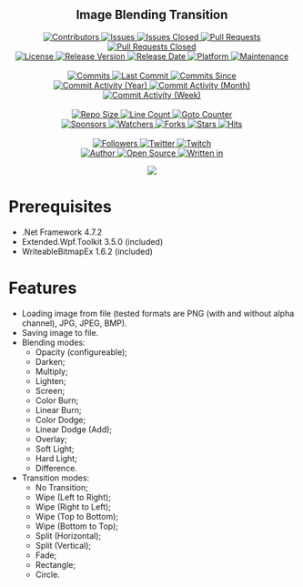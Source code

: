 <p align="center">
	<h2 align="center"><b>Image Blending Transition</b></h2>
</p>

<p align="center">
	<a href="https://github.com/greencomfytea/image-blending-transition/graphs/contributors">
		<img alt="Contributors" src="https://custom-icon-badges.demolab.com/github/contributors/greencomfytea/image-blending-transition?logo=person-add" />
	</a>
	<a href="https://github.com/greencomfytea/image-blending-transition/issues">
		<img alt="Issues" src="https://custom-icon-badges.demolab.com/github/issues/greencomfytea/image-blending-transition?logo=issue-opened" />
	</a>
	<a href="https://github.com/greencomfytea/image-blending-transition/issues">
		<img alt="Issues Closed" src="https://custom-icon-badges.demolab.com/github/issues-closed/greencomfytea/image-blending-transition?logo=issue-closed" />
	</a>
	<a href="https://github.com/greencomfytea/image-blending-transition/pulls">
		<img alt="Pull Requests" src="https://custom-icon-badges.demolab.com/github/issues-pr/greencomfytea/image-blending-transition?logo=git-pull-request" />
	</a>
	<a href="https://github.com/greencomfytea/image-blending-transition/pulls">
		<img alt="Pull Requests Closed" src="https://custom-icon-badges.demolab.com/github/issues-pr-closed/greencomfytea/image-blending-transition?logo=git-pull-request-closed" />
	</a>
	<br>
	<a href="https://github.com/greencomfytea/image-blending-transition/blob/main/LICENSE">
		<img alt="License" src="https://custom-icon-badges.demolab.com/github/license/greencomfytea/image-blending-transition?logo=law" />
	</a>
	<a href="https://github.com/greencomfytea/image-blending-transition/releases">
		<img alt="Release Version" src="https://custom-icon-badges.demolab.com/github/v/release/greencomfytea/image-blending-transition?logo=tag" />
	</a>
	<a href="https://github.com/greencomfytea/image-blending-transition/releases">
		<img alt="Release Date" src="https://custom-icon-badges.demolab.com/github/release-date/greencomfytea/image-blending-transition?logo=clock" />
	</a>
	<a href="">
		<img alt="Platform" src="https://custom-icon-badges.demolab.com/badge/platform-win x86%20%7C%20win x64-blue?logo=device-desktop" />
	</a>
	<a href="">
		<img alt="Maintenance" src="https://custom-icon-badges.demolab.com/maintenance/no/2023?logo=tools" />
	</a>
	<br>
	<br>
	<a href="https://github.com/greencomfytea/image-blending-transition/commits/main">
		<img alt="Commits" src="https://custom-icon-badges.demolab.com/github/commit-activity/t/greencomfytea/image-blending-transition?logo=git-commit" />
	</a>
	<a href="https://github.com/greencomfytea/image-blending-transition/commits/main">
		<img alt="Last Commit" src="https://custom-icon-badges.demolab.com/github/last-commit/greencomfytea/image-blending-transition?logo=git-commit" />
	</a>
	<a href="https://github.com/greencomfytea/image-blending-transition/commits/main">
		<img alt="Commits Since" src="https://custom-icon-badges.demolab.com/github/commits-since/greencomfytea/image-blending-transition/latest?logo=git-commit" />
	</a>
	<br>
	<a href="https://github.com/greencomfytea/image-blending-transition/graphs/commit-activity">
		<img alt="Commit Activity (Year)" src="https://custom-icon-badges.demolab.com/github/commit-activity/y/greencomfytea/image-blending-transition?logo=pulse" />
	</a>
	<a href="https://github.com/greencomfytea/image-blending-transition/graphs/commit-activity">
		<img alt="Commit Activity (Month)" src="https://custom-icon-badges.demolab.com/github/commit-activity/m/greencomfytea/image-blending-transition?logo=pulse" />
	</a>
	<a href="https://github.com/greencomfytea/image-blending-transition/graphs/commit-activity">
		<img alt="Commit Activity (Week)" src="https://custom-icon-badges.demolab.com/github/commit-activity/w/greencomfytea/image-blending-transition?logo=pulse" />
	</a>
	<br>
	<br>
	<a href="">
		<img alt="Repo Size" src="https://custom-icon-badges.demolab.com/github/repo-size/greencomfytea/image-blending-transition?logo=database" />
	</a>
	<a href="">
		<img alt="Line Count" src="https://sloc.xyz/github/greencomfytea/image-blending-transition" />
	</a>
	<a href="">
		<img alt="Goto Counter" src="https://custom-icon-badges.demolab.com/github/search/greencomfytea/image-blending-transition/goto?logo=git-compare" />
	</a>
	<br>
	<a href="https://github.com/sponsors/greencomfytea">
		<img alt="Sponsors" src="https://custom-icon-badges.demolab.com/github/sponsors/greencomfytea?logo=heart" />
	</a>
	<a href="https://github.com/GreenComfyTea/image-blending-transition/watchers">
		<img alt="Watchers" src="https://custom-icon-badges.demolab.com/github/watchers/greencomfytea/image-blending-transition?logo=eye" />
	</a>
	<a href="https://github.com/greencomfytea/image-blending-transition/forks">
		<img alt="Forks" src="https://custom-icon-badges.demolab.com/github/forks/greencomfytea/image-blending-transition?logo=repo-forked" />
	</a>
	<a href="https://github.com/greencomfytea/image-blending-transition/stargazers">
		<img alt="Stars" src="https://custom-icon-badges.demolab.com/github/stars/greencomfytea/image-blending-transition?logo=star" />
	</a>
	<a href="https://github.com/greencomfytea/image-blending-transition/graphs/traffic">
		<img alt="Hits" src="https://custom-icon-badges.demolab.com/endpoint?url=https://hits.dwyl.com/greencomfytea/image-blending-transition.json?color=blue&logo=eye" />
	</a>
	<br>
	<br>
	<a href="https://github.com/greencomfytea?tab=followers">
		<img alt="Followers" src="https://custom-icon-badges.demolab.com/github/followers/greencomfytea?logo=people" />
	</a>
	<a href="https://twitter.com/greencomfytea">
		<img alt="Twitter" src="https://img.shields.io/twitter/follow/greencomfytea?logo=twitter" />
	</a>
	<a href="https://www.twitch.tv/greencomfytea">
		<img alt="Twitch" src="https://img.shields.io/twitch/status/greencomfytea?logo=twitch" />
	</a>
	<br>
	<a href="https://github.com/greencomfytea">
		<img alt="Author" src="https://custom-icon-badges.demolab.com/badge/author-GreenComfyTea-green?logo=person" />
	</a>
	<a href="https://github.com/topics/open-source">
		<img alt="Open Source" src="https://img.shields.io/badge/open%20source-%20yes-brightgreen?logo=openvpn" />
	</a>
	<a href="https://cursey.github.io/reframework-book/index.html#lua-scripting">
		<img alt="Written in" src="https://custom-icon-badges.demolab.com/badge/written%20in-c%23-178600?logo=terminal" />
	</a>
</p>

<p align="center">
	<a>
		<img align="center" src="https://github.com/GreenComfyTea/Image-Blending-Transition/assets/30152047/62eb9571-a6d3-4e1a-8271-13a6ecfff5d6" />
	</a>
</p>

# Prerequisites
- .Net Framework 4.7.2
- Extended.Wpf.Toolkit 3.5.0 (included)
- WriteableBitmapEx 1.6.2 (included)

# Features
- Loading image from file (tested formats are PNG (with and without alpha channel), JPG, JPEG, BMP).
- Saving image to file.
- Blending modes:
  - Opacity (configureable);
  - Darken;
  - Multiply;
  - Lighten;
  - Screen;
  - Color Burn;
  - Linear Burn;
  - Color Dodge;
  - Linear Dodge (Add);
  - Overlay;
  - Soft Light;
  - Hard Light;
  - Difference.
- Transition modes:
  - No Transition;
  - Wipe (Left to Right);
  - Wipe (Right to Left);
  - Wipe (Top to Bottom);
  - Wipe (Bottom to Top);
  - Split (Horizontal);
  - Split (Vertical);
  - Fade;
  - Rectangle;
  - Circle.
